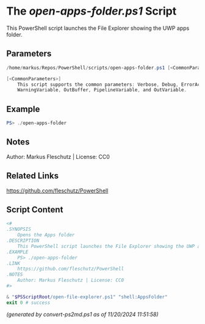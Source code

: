 The *open-apps-folder.ps1* Script
===========================

This PowerShell script launches the File Explorer showing the UWP apps folder.

Parameters
----------
```powershell
/home/markus/Repos/PowerShell/scripts/open-apps-folder.ps1 [<CommonParameters>]

[<CommonParameters>]
    This script supports the common parameters: Verbose, Debug, ErrorAction, ErrorVariable, WarningAction, 
    WarningVariable, OutBuffer, PipelineVariable, and OutVariable.
```

Example
-------
```powershell
PS> ./open-apps-folder

```

Notes
-----
Author: Markus Fleschutz | License: CC0

Related Links
-------------
https://github.com/fleschutz/PowerShell

Script Content
--------------
```powershell
<#
.SYNOPSIS
	Opens the Apps folder
.DESCRIPTION
	This PowerShell script launches the File Explorer showing the UWP apps folder.
.EXAMPLE
	PS> ./open-apps-folder
.LINK
	https://github.com/fleschutz/PowerShell
.NOTES
	Author: Markus Fleschutz | License: CC0
#>

& "$PSScriptRoot/open-file-explorer.ps1" "shell:AppsFolder"
exit 0 # success

```

*(generated by convert-ps2md.ps1 as of 11/20/2024 11:51:58)*
